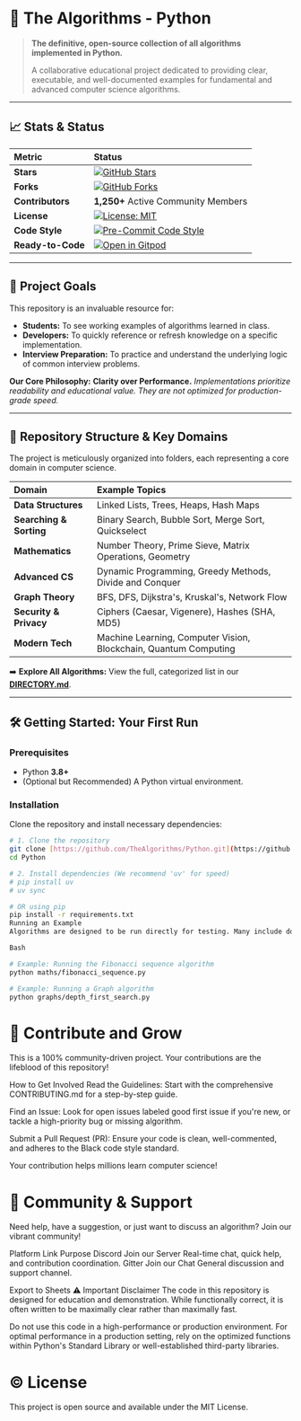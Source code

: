 # 🐍 The Algorithms - Python

> **The definitive, open-source collection of all algorithms implemented in Python.**
>
> A collaborative educational project dedicated to providing clear, executable, and well-documented examples for fundamental and advanced computer science algorithms.

---

## 📈 Stats & Status

| Metric            | Status                                                                                                                                                                     |
| :---------------- | :------------------------------------------------------------------------------------------------------------------------------------------------------------------------- |
| **Stars**         | [![GitHub Stars](https://img.shields.io/github/stars/TheAlgorithms/Python?style=flat-square&color=FFC72C&label=)](https://github.com/TheAlgorithms/Python/stargazers)      |
| **Forks**         | [![GitHub Forks](https://img.shields.io/github/forks/TheAlgorithms/Python?style=flat-square&color=41B8D4&label=)](https://github.com/TheAlgorithms/Python/network/members) |
| **Contributors**  | **1,250+** Active Community Members                                                                                                                                        |
| **License**       | [![License: MIT](https://img.shields.io/badge/License-MIT-41B8D4.svg?style=flat-square)](https://github.com/TheAlgorithms/Python/blob/master/LICENSE.md)                   |
| **Code Style**    | [![Pre-Commit Code Style](https://img.shields.io/badge/code%20style-black-000000.svg?style=flat-square)](https://github.com/psf/black)                                     |
| **Ready-to-Code** | [![Open in Gitpod](https://img.shields.io/badge/Gitpod-Ready--to--Code-576A96?logo=gitpod&style=flat-square)](https://gitpod.io/#https://github.com/TheAlgorithms/Python)  |

---

## 🎯 Project Goals

This repository is an invaluable resource for:

- **Students:** To see working examples of algorithms learned in class.
- **Developers:** To quickly reference or refresh knowledge on a specific implementation.
- **Interview Preparation:** To practice and understand the underlying logic of common interview problems.

**Our Core Philosophy:** **Clarity over Performance.** _Implementations prioritize readability and educational value. They are not optimized for production-grade speed._

---

## 📂 Repository Structure & Key Domains

The project is meticulously organized into folders, each representing a core domain in computer science.

| Domain                  | Example Topics                                                   |
| :---------------------- | :--------------------------------------------------------------- |
| **Data Structures**     | Linked Lists, Trees, Heaps, Hash Maps                            |
| **Searching & Sorting** | Binary Search, Bubble Sort, Merge Sort, Quickselect              |
| **Mathematics**         | Number Theory, Prime Sieve, Matrix Operations, Geometry          |
| **Advanced CS**         | Dynamic Programming, Greedy Methods, Divide and Conquer          |
| **Graph Theory**        | BFS, DFS, Dijkstra's, Kruskal's, Network Flow                    |
| **Security & Privacy**  | Ciphers (Caesar, Vigenere), Hashes (SHA, MD5)                    |
| **Modern Tech**         | Machine Learning, Computer Vision, Blockchain, Quantum Computing |

➡️ **Explore All Algorithms:** View the full, categorized list in our **[DIRECTORY.md](https://github.com/TheAlgorithms/Python/blob/master/DIRECTORY.md)**.

---

## 🛠️ Getting Started: Your First Run

### Prerequisites

- Python **3.8+**
- (Optional but Recommended) A Python virtual environment.

### Installation

Clone the repository and install necessary dependencies:

```bash
# 1. Clone the repository
git clone [https://github.com/TheAlgorithms/Python.git](https://github.com/TheAlgorithms/Python.git)
cd Python

# 2. Install dependencies (We recommend 'uv' for speed)
# pip install uv
# uv sync

# OR using pip
pip install -r requirements.txt
Running an Example
Algorithms are designed to be run directly for testing. Many include doctests for built-in verification.

Bash

# Example: Running the Fibonacci sequence algorithm
python maths/fibonacci_sequence.py

# Example: Running a Graph algorithm
python graphs/depth_first_search.py
```

# 🚀 Contribute and Grow

This is a 100% community-driven project. Your contributions are the lifeblood of this repository!

How to Get Involved
Read the Guidelines: Start with the comprehensive CONTRIBUTING.md for a step-by-step guide.

Find an Issue: Look for open issues labeled good first issue if you're new, or tackle a high-priority bug or missing algorithm.

Submit a Pull Request (PR): Ensure your code is clean, well-commented, and adheres to the Black code style standard.

Your contribution helps millions learn computer science!

# 💬 Community & Support

Need help, have a suggestion, or just want to discuss an algorithm? Join our vibrant community!

Platform Link Purpose
Discord Join our Server Real-time chat, quick help, and contribution coordination.
Gitter Join our Chat General discussion and support channel.

Export to Sheets
⚠️ Important Disclaimer
The code in this repository is designed for education and demonstration. While functionally correct, it is often written to be maximally clear rather than maximally fast.

Do not use this code in a high-performance or production environment. For optimal performance in a production setting, rely on the optimized functions within Python's Standard Library or well-established third-party libraries.

# © License

This project is open source and available under the MIT License.
